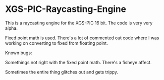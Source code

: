 XGS-PIC-Raycasting-Engine
=========================

This is a raycasting engine for the XGS-PIC 16 bit. The code is very very alpha.

Fixed point math is used. There's a lot of commented out code where I was working on converting to fixed from floating point.

Known bugs:

Somethings not right with the fixed point math. There's a fisheye affect.

Sometimes the entire thing glitches out and gets trippy.
